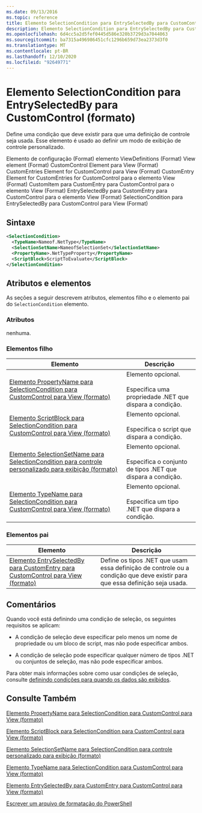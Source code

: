 ```yaml
---
ms.date: 09/13/2016
ms.topic: reference
title: Elemento SelectionCondition para EntrySelectedBy para CustomControl (formato)
description: Elemento SelectionCondition para EntrySelectedBy para CustomControl (formato)
ms.openlocfilehash: 6d4cc5a2d5fef0445d586e320b3729d3a7044063
ms.sourcegitcommit: ba7315a496986451cfc1296b659d73ea2373d3f0
ms.translationtype: MT
ms.contentlocale: pt-BR
ms.lasthandoff: 12/10/2020
ms.locfileid: "92649771"
---
```

# <a name="selectioncondition-element-for-entryselectedby-for-customcontrol-format"></a>Elemento SelectionCondition para EntrySelectedBy para CustomControl (formato)

Define uma condição que deve existir para que uma definição de controle seja usada. Esse elemento é usado ao definir um modo de exibição de controle personalizado.

Elemento de configuração (Format) elemento ViewDefinitions (Format) View element (Format) CustomControl Element para View (Format) CustomEntries Element for CustomControl para View (Format) CustomEntry Element for CustomEntries for CustomControl para o elemento View (Format) CustomItem para CustomEntry para CustomControl para o elemento View (Format) EntrySelectedBy para CustomEntry para CustomControl para o elemento View (Format) SelectionCondition para EntrySelectedBy para CustomControl para View (Format)

## <a name="syntax"></a>Sintaxe

```xml
<SelectionCondition>
  <TypeName>Nameof.NetType</TypeName>
  <SelectionSetName>NameofSelectionSet</SelectionSetName>
  <PropertyName>.NetTypeProperty</PropertyName>
  <ScriptBlock>ScriptToEvaluate</ScriptBlock>
</SelectionCondition>
```

## <a name="attributes-and-elements"></a>Atributos e elementos

As seções a seguir descrevem atributos, elementos filho e o elemento pai do `SelectionCondition` elemento.

### <a name="attributes"></a>Atributos

nenhuma.

### <a name="child-elements"></a>Elementos filho

|Elemento|Descrição|
|-------------|-----------------|
|[Elemento PropertyName para SelectionCondition para CustomControl para View (formato)](./propertyname-element-for-selectioncondition-for-customcontrol-for-view-format.md)|Elemento opcional.<br /><br /> Especifica uma propriedade .NET que dispara a condição.|
|[Elemento ScriptBlock para SelectionCondition para CustomControl para View (formato)](./scriptblock-element-for-selectioncondition-for-customcontrol-for-view-format.md)|Elemento opcional.<br /><br /> Especifica o script que dispara a condição.|
|[Elemento SelectionSetName para SelectionCondition para controle personalizado para exibição (formato)](./selectionsetname-element-for-selectioncondition-for-customcontrol-for-view-format.md)|Elemento opcional.<br /><br /> Especifica o conjunto de tipos .NET que dispara a condição.|
|[Elemento TypeName para SelectionCondition para CustomControl para View (formato)](./typename-element-for-selectioncondition-for-customcontrol-for-view-format.md)|Elemento opcional.<br /><br /> Especifica um tipo .NET que dispara a condição.|

### <a name="parent-elements"></a>Elementos pai

|Elemento|Descrição|
|-------------|-----------------|
|[Elemento EntrySelectedBy para CustomEntry para CustomControl para View (formato)](./entryselectedby-element-for-customentry-for-customcontrol-for-view-format.md)|Define os tipos .NET que usam essa definição de controle ou a condição que deve existir para que essa definição seja usada.|

## <a name="remarks"></a>Comentários

Quando você está definindo uma condição de seleção, os seguintes requisitos se aplicam:

- A condição de seleção deve especificar pelo menos um nome de propriedade ou um bloco de script, mas não pode especificar ambos.

- A condição de seleção pode especificar qualquer número de tipos .NET ou conjuntos de seleção, mas não pode especificar ambos.

Para obter mais informações sobre como usar condições de seleção, consulte [definindo condições para quando os dados são exibidos](./defining-conditions-for-displaying-data.md).

## <a name="see-also"></a>Consulte Também

[Elemento PropertyName para SelectionCondition para CustomControl para View (formato)](./propertyname-element-for-selectioncondition-for-customcontrol-for-view-format.md)

[Elemento ScriptBlock para SelectionCondition para CustomControl para View (formato)](./scriptblock-element-for-selectioncondition-for-customcontrol-for-view-format.md)

[Elemento SelectionSetName para SelectionCondition para controle personalizado para exibição (formato)](./selectionsetname-element-for-selectioncondition-for-customcontrol-for-view-format.md)

[Elemento TypeName para SelectionCondition para CustomControl para View (formato)](./typename-element-for-selectioncondition-for-customcontrol-for-view-format.md)

[Elemento EntrySelectedBy para CustomEntry para CustomControl para View (formato)](./entryselectedby-element-for-customentry-for-customcontrol-for-view-format.md)

[Escrever um arquivo de formatação do PowerShell](./writing-a-powershell-formatting-file.md)
